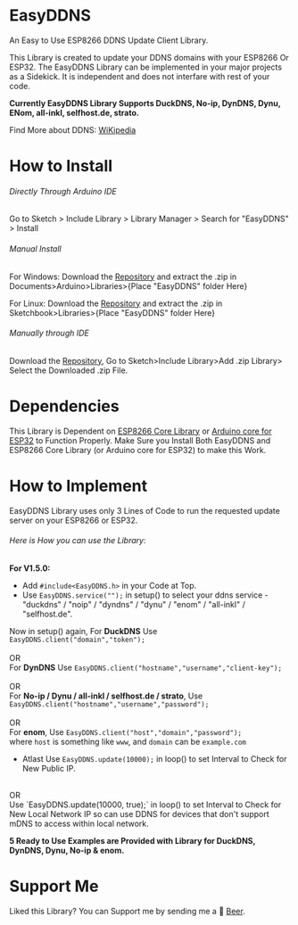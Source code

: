 # EasyDDNS
An Easy to Use ESP8266 DDNS Update Client Library.

This Library is created to update your DDNS domains with your ESP8266 Or ESP32. The EasyDDNS Library can be implemented in your major projects as a Sidekick. It is independent and does not interfare with rest of your code.

**Currently EasyDDNS Library Supports DuckDNS, No-ip, DynDNS, Dynu, ENom, all-inkl, selfhost.de, strato.**


Find More about DDNS: [WiKipedia](https://en.wikipedia.org/wiki/Dynamic_DNS)

# How to Install
###### Directly Through Arduino IDE
Go to Sketch > Include Library > Library Manager > Search for "EasyDDNS" > Install

###### Manual Install

For Windows: Download the [Repository](https://github.com/ayushsharma82/EasyDDNS/archive/master.zip) and extract the .zip in Documents>Arduino>Libraries>{Place "EasyDDNS" folder Here}

For Linux: Download the [Repository](https://github.com/ayushsharma82/EasyDDNS/archive/master.zip) and extract the .zip in Sketchbook>Libraries>{Place "EasyDDNS" folder Here}

###### Manually through IDE

Download the [Repository](https://github.com/ayushsharma82/EasyDDNS/archive/master.zip), Go to Sketch>Include Library>Add .zip Library> Select the Downloaded .zip File.

# Dependencies
This Library is Dependent on [ESP8266 Core Library](https://github.com/esp8266/Arduino) or [Arduino core for ESP32](https://github.com/espressif/arduino-esp32) to Function Properly.
Make Sure you Install Both EasyDDNS and ESP8266 Core Library (or Arduino core for ESP32) to make this Work.

# How to Implement
EasyDDNS Library uses only 3 Lines of Code to run the requested update server on your ESP8266 or ESP32.

###### Here is How you can use the Library:<br>

**For V1.5.0:**<br>
- Add `#include<EasyDDNS.h>` in your Code at Top.
- Use `EasyDDNS.service("");` in setup() to select your ddns service - "duckdns" / "noip" / "dyndns" / "dynu" / "enom" / "all-inkl" / "selfhost.de".


Now in setup() again, For **DuckDNS** Use `EasyDDNS.client("domain","token");`<br>
<br>
OR
<br>
For **DynDNS** Use `EasyDDNS.client("hostname","username","client-key");`<br>
<br>
OR
<br>
For **No-ip / Dynu / all-inkl / selfhost.de / strato**, Use `EasyDDNS.client("hostname","username","password");`<br>
<br>
OR
<br>
For **enom**, Use `EasyDDNS.client("host","domain","password");`<br>
where `host` is something like `www`, and `domain` can be `example.com` <br>

- Atlast Use `EasyDDNS.update(10000);` in loop() to set Interval to Check for New Public IP.
<br>
OR
<br>
Use `EasyDDNS.update(10000, true);` in loop() to set Interval to Check for New Local Network IP so can use DDNS for devices that don't support mDNS to access within local network. 

**5 Ready to Use Examples are Provided with Library for DuckDNS, DynDNS, Dynu, No-ip & enom.**

# Support Me
Liked this Library? You can Support me by sending me a :beer: [Beer](https://www.paypal.me/ayushsharma82/5).
